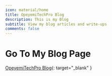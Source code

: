 ```yaml
---
icon: material/home
title: OpeyemiTechPro Blog
description: This is my Blog
subtitle: View my blog articles and write-ups
comments: false
---
```


# **Go To My Blog Page**

[OpeyemiTechPro Blog](https://opeyemitech.pro/my-projects/blog/){: target="_blank" }